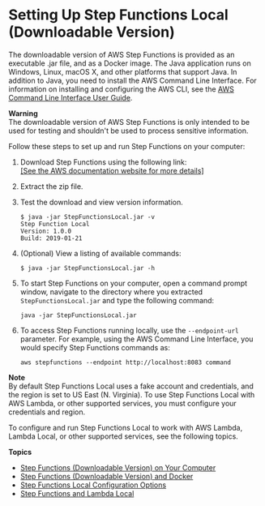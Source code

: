 # Setting Up Step Functions Local \(Downloadable Version\)<a name="sfn-local"></a>

The downloadable version of AWS Step Functions is provided as an executable \.jar file, and as a Docker image\. The Java application runs on Windows, Linux, macOS X, and other platforms that support Java\. In addition to Java, you need to install the AWS Command Line Interface\. For information on installing and configuring the AWS CLI, see the [AWS Command Line Interface User Guide](https://docs.aws.amazon.com/cli/latest/userguide/)\.

**Warning**  
The downloadable version of AWS Step Functions is only intended to be used for testing and shouldn't be used to process sensitive information\.

Follow these steps to set up and run Step Functions on your computer:

1. Download Step Functions using the following link:     
[\[See the AWS documentation website for more details\]](http://docs.aws.amazon.com/step-functions/latest/dg/sfn-local.html)

1. Extract the zip file\.

1. Test the download and view version information\.

   ```
   $ java -jar StepFunctionsLocal.jar -v
   Step Function Local
   Version: 1.0.0
   Build: 2019-01-21
   ```

1. \(Optional\) View a listing of available commands:

   ```
   $ java -jar StepFunctionsLocal.jar -h
   ```

1. To start Step Functions on your computer, open a command prompt window, navigate to the directory where you extracted `StepFunctionsLocal.jar` and type the following command:

   ```
   java -jar StepFunctionsLocal.jar
   ```

1. To access Step Functions running locally, use the `--endpoint-url` parameter\. For example, using the AWS Command Line Interface, you would specify Step Functions commands as:

   ```
   aws stepfunctions --endpoint http://localhost:8083 command
   ```

**Note**  
By default Step Functions Local uses a fake account and credentials, and the region is set to US East \(N\. Virginia\)\. To use Step Functions Local with AWS Lambda, or other supported services, you must configure your credentials and region\.

To configure and run Step Functions Local to work with AWS Lambda, Lambda Local, or other supported services, see the following topics\. 

**Topics**
+ [Step Functions \(Downloadable Version\) on Your Computer](sfn-local-computer.md)
+ [Step Functions \(Downloadable Version\) and Docker](sfn-local-docker.md)
+ [Step Functions Local Configuration Options](sfn-local-config-options.md)
+ [Step Functions and Lambda Local](sfn-local-lambda.md)